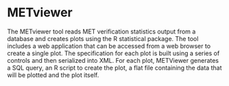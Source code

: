 # METviewer
The METviewer tool reads MET verification statistics output from a database and creates plots using the R statistical package. The tool includes a web application that can be accessed from a web browser to create a single plot. The specification for each plot is built using a series of controls and then serialized into XML. For each plot, METViewer generates a SQL query, an R script to create the plot, a flat file containing the data that will be plotted and the plot itself.
